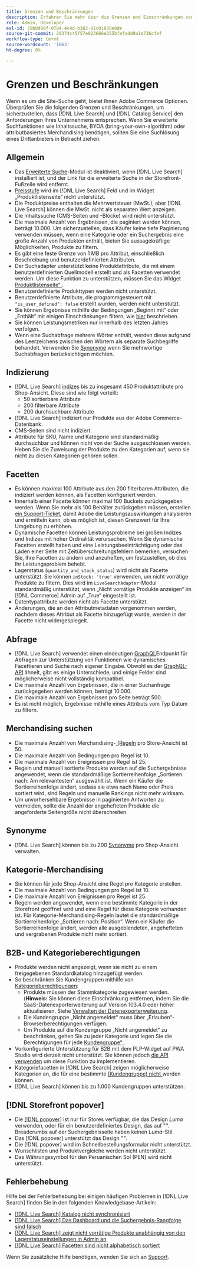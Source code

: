 ```yaml
---
title: Grenzen und Beschränkungen
description: Erfahren Sie mehr über die Grenzen und Einschränkungen von  [!DNL Live Search] , um sicherzustellen, dass es den Anforderungen Ihres Unternehmens entspricht.
role: Admin, Developer
exl-id: 28b8d98f-0784-4c4d-b382-81c01838e0de
source-git-commit: 29374c45f57e923666e255bfefadd9a1e736cfef
workflow-type: tm+mt
source-wordcount: '1063'
ht-degree: 0%

---
```


# Grenzen und Beschränkungen

Wenn es um die Site-Suche geht, bietet Ihnen Adobe Commerce Optionen. Überprüfen Sie die folgenden Grenzen und Beschränkungen, um sicherzustellen, dass [!DNL Live Search] und [!DNL Catalog Service] den Anforderungen Ihres Unternehmens entsprechen. Wenn Sie erweiterte Suchfunktionen wie Inhaltssuche, BYOA (bring-your-own-algorithm) oder attributbasiertes Merchandising benötigen, sollten Sie eine Suchlösung eines Drittanbieters in Betracht ziehen.

## Allgemein

- Das [Erweiterte Suche](https://experienceleague.adobe.com/en/docs/commerce-admin/catalog/catalog/search/search)-Modul ist deaktiviert, wenn [!DNL Live Search] installiert ist, und der Link für die erweiterte Suche in der Storefront-Fußzeile wird entfernt.
- [Preisstufe](https://experienceleague.adobe.com/en/docs/commerce-admin/catalog/products/pricing/product-price-tier) wird im [!DNL Live Search] Feld und im Widget „Produktlistenseite“ nicht unterstützt.
- Die Produktpreise enthalten die Mehrwertsteuer (MwSt.), aber [!DNL Live Search] können die MwSt. nicht als separaten Wert anzeigen.
- Die Inhaltssuche (CMS-Seiten und -Blöcke) wird nicht unterstützt.
- Die maximale Anzahl von Ergebnissen, die paginiert werden können, beträgt 10.000. Um sicherzustellen, dass Käufer keine tiefe Paginierung verwenden müssen, wenn eine Kategorie oder ein Suchergebnis eine große Anzahl von Produkten enthält, bieten Sie aussagekräftige Möglichkeiten, Produkte zu filtern.
- Es gibt eine feste Grenze von 1 MB pro Attribut, einschließlich Beschreibung und benutzerdefinierten Attributen.
- Der Suchadapter unterstützt keine Produktattribute, die mit einem benutzerdefinierten Quellmodell erstellt und als Facetten verwendet werden. Um diese Funktion zu unterstützen, müssen Sie das Widget [Produktlistenseite“ ](plp-styling.md).
- Benutzerdefinierte Produkttypen werden nicht unterstützt.
- Benutzerdefinierte Attribute, die programmgesteuert mit `"is_user_defined": false` erstellt wurden, werden nicht unterstützt.
- Sie können Ergebnisse mithilfe der Bedingungen „Beginnt mit“ oder „Enthält“ mit einigen Einschränkungen filtern, wie [hier](https://developer.adobe.com/commerce/services/graphql/live-search/product-search/#limitations) beschrieben.
- Sie können Leistungsmetriken nur innerhalb des letzten Jahres verfolgen.
- Wenn eine Suchabfrage mehrere Wörter enthält, werden diese aufgrund des Leerzeichens zwischen den Wörtern als separate Suchbegriffe behandelt. Verwenden Sie [Synonyme](./synonyms.md) wenn Sie mehrwortige Suchabfragen berücksichtigen möchten.

## Indizierung

- [!DNL Live Search] [indizes](indexing.md) bis zu insgesamt 450 Produktattribute pro Shop-Ansicht. Diese sind wie folgt verteilt:
   - 50 sortierbare Attribute
   - 200 filterbare Attribute
   - 200 durchsuchbare Attribute
- [!DNL Live Search] indiziert nur Produkte aus der Adobe Commerce-Datenbank.
- CMS-Seiten sind nicht indiziert.
- Attribute für SKU, Name und Kategorie sind standardmäßig durchsuchbar und können nicht von der Suche ausgeschlossen werden. Heben Sie die Zuweisung der Produkte zu den Kategorien auf, wenn sie nicht zu diesen Kategorien gehören sollen.

## Facetten

- Es können maximal 100 Attribute aus den 200 filterbaren Attributen, die indiziert werden können, als Facetten konfiguriert werden.
- Innerhalb einer Facette können maximal 100 Buckets zurückgegeben werden. Wenn Sie mehr als 100 Behälter zurückgeben müssen, erstellen [ein Support-Ticket](https://experienceleague.adobe.com/en/docs/commerce-knowledge-base/kb/help-center-guide/magento-help-center-user-guide), damit Adobe die Leistungsauswirkungen analysieren und ermitteln kann, ob es möglich ist, diesen Grenzwert für Ihre Umgebung zu erhöhen.
- Dynamische Facetten können Leistungsprobleme bei großen Indizes und Indizes mit hoher Ordinalität verursachen. Wenn Sie dynamische Facetten erstellt haben und eine Leistungsbeeinträchtigung oder das Laden einer Seite mit Zeitüberschreitungsfehlern bemerken, versuchen Sie, Ihre Facetten zu ändern und anzuheften, um festzustellen, ob dies Ihr Leistungsproblem behebt.
- Lagerstatus (`quantity_and_stock_status`) wird nicht als Facette unterstützt. Sie können `inStock: 'true'` verwenden, um nicht vorrätige Produkte zu filtern. Dies wird im `LiveSearchAdapter`-Modul standardmäßig unterstützt, wenn „Nicht vorrätige Produkte anzeigen“ im [!DNL Commerce] Admin auf „True“ eingestellt ist.
- Datentypattribute werden nicht als Facette unterstützt.
- Änderungen, die an den Attributmetadaten vorgenommen werden, nachdem dieses Attribut als Facette hinzugefügt wurde, werden in der Facette nicht widergespiegelt.

## Abfrage

- [!DNL Live Search] verwendet einen eindeutigen [GraphQL](https://developer.adobe.com/commerce/services/graphql/live-search/)Endpunkt für Abfragen zur Unterstützung von Funktionen wie dynamisches Facettieren und Suche nach eigener Eingabe. Obwohl es der [GraphQL-API](https://developer.adobe.com/commerce/webapi/graphql/) ähnelt, gibt es einige Unterschiede, und einige Felder sind möglicherweise nicht vollständig kompatibel.
- Die maximale Anzahl von Ergebnissen, die in einer Suchanfrage zurückgegeben werden können, beträgt 10.000.
- Die maximale Anzahl von Ergebnissen pro Seite beträgt 500.
- Es ist nicht möglich, Ergebnisse mithilfe eines Attributs vom Typ Datum zu filtern.

## Merchandising suchen

- Die maximale Anzahl von Merchandising-[ (Regeln](rules.md) pro Store-Ansicht ist 50.
- Die maximale Anzahl von Bedingungen pro Regel ist 10.
- Die maximale Anzahl von Ereignissen pro Regel ist 25.
- Regeln und manuell sortierte Produkte werden auf die Suchergebnisse angewendet, wenn die standardmäßige Sortierreihenfolge „Sortieren nach: Am relevantesten“ ausgewählt ist. Wenn ein Käufer die Sortierreihenfolge ändert, sodass sie etwa nach Name oder Preis sortiert wird, sind Regeln und manuelle Rankings nicht mehr wirksam.
- Um unvorhersehbare Ergebnisse in paginierten Antworten zu vermeiden, sollte die Anzahl der angehefteten Produkte die angeforderte Seitengröße nicht überschreiten.

## Synonyme

- [!DNL Live Search] können bis zu 200 [Synonyme](synonyms.md) pro Shop-Ansicht verwalten.

## Kategorie-Merchandising

- Sie können für jede Shop-Ansicht eine Regel pro Kategorie erstellen.
- Die maximale Anzahl von Bedingungen pro Regel ist 10.
- Die maximale Anzahl von Ereignissen pro Regel ist 25.
- Regeln werden angewendet, wenn eine bestimmte Kategorie in der Storefront geöffnet wird und eine Regel für diese Kategorie vorhanden ist. Für Kategorie-Merchandising-Regeln lautet die standardmäßige Sortierreihenfolge „Sortieren nach: Position“. Wenn ein Käufer die Sortierreihenfolge ändert, werden alle ausgeblendeten, angehefteten und vergrabenen Produkte nicht mehr sortiert.

## B2B- und Kategorieberechtigungen

- Produkte werden nicht angezeigt, wenn sie nicht zu einem freigegebenen Standardkatalog hinzugefügt werden.
- So beschränken Sie Kundengruppen mithilfe von [Kategorieberechtigungen](https://experienceleague.adobe.com/en/docs/commerce-admin/catalog/categories/category-permissions):
   - Produkte müssen der Stammkategorie zugewiesen werden. (**Hinweis:** Sie können diese Einschränkung entfernen, indem Sie die SaaS-Datenexporterweiterung auf Version 103.4.0 oder höher aktualisieren. Siehe [Verwalten der Datenexporterweiterung](../data-export/manage-extension.md).
   - Die Kundengruppe „Nicht angemeldet“ muss über „Erlauben“-Browserberechtigungen verfügen.
   - Um Produkte auf die Kundengruppe „Nicht angemeldet“ zu beschränken, gehen Sie zu jeder Kategorie und legen Sie die Berechtigungen für jede [Kundengruppe“ ](https://experienceleague.adobe.com/en/docs/commerce-admin/b2b/shared-catalogs/catalog-shared-manage).
- Vorkonfigurierte Unterstützung für B2B mit dem PLP-Widget auf PWA Studio wird derzeit nicht unterstützt. Sie können jedoch [die API verwenden](install.md#pwa-support) um diese Funktion zu implementieren.
- Kategoriefacetten in [!DNL Live Search] zeigen möglicherweise Kategorien an, die für eine bestimmte [ (Kundengruppe) nicht ](https://experienceleague.adobe.com/en/docs/commerce-admin/b2b/shared-catalogs/catalog-shared-manage) werden können.
- [!DNL Live Search] können bis zu 1.000 Kundengruppen unterstützen.

## [!DNL Storefront popover]

- Die [[!DNL popover]](storefront-popover.md) ist nur für Stores verfügbar, die das Design *Luma* verwenden, oder für ein benutzerdefiniertes Design, das auf &quot;*&quot;*. Breadcrumbs auf der Suchergebnisseite haben keinen *Luma*-Stil.
- Das [!DNL popover] unterstützt das Design &quot;*&quot;*.
- Die [!DNL popover] wird im Schnellbestellungsformular nicht unterstützt.
- Wunschlisten und Produktvergleiche werden nicht unterstützt.
- Das Währungssymbol für den Peruanischen Sol (PEN) wird nicht unterstützt.

## Fehlerbehebung

Hilfe bei der Fehlerbehebung bei einigen häufigen Problemen in [!DNL Live Search] finden Sie in den folgenden Knowledgebase-Artikeln:

- [[!DNL Live Search] Katalog nicht synchronisiert](https://experienceleague.adobe.com/en/docs/commerce-knowledge-base/kb/troubleshooting/miscellaneous/live-search-catalog-data-sync)
- [[!DNL Live Search] Das Dashboard und die Suchergebnis-Rangfolge sind falsch](https://experienceleague.adobe.com/en/docs/commerce-knowledge-base/kb/troubleshooting/miscellaneous/live-search-dashboard-ranking-incorrect)
- [[!DNL Live Search] zeigt nicht vorrätige Produkte unabhängig von den Lagerstatuseinstellungen in Admin an](https://experienceleague.adobe.com/en/docs/commerce-knowledge-base/kb/troubleshooting/miscellaneous/live-search-displays-out-of-stock-products)
- [[!DNL Live Search] Facetten sind nicht alphabetisch sortiert](https://experienceleague.adobe.com/en/docs/commerce-knowledge-base/kb/troubleshooting/miscellaneous/live-search-facets-not-sorted)

Wenn Sie zusätzliche Hilfe benötigen, wenden Sie sich an [Support](https://experienceleague.adobe.com/en/docs/commerce-knowledge-base/kb/help-center-guide/magento-help-center-user-guide).
